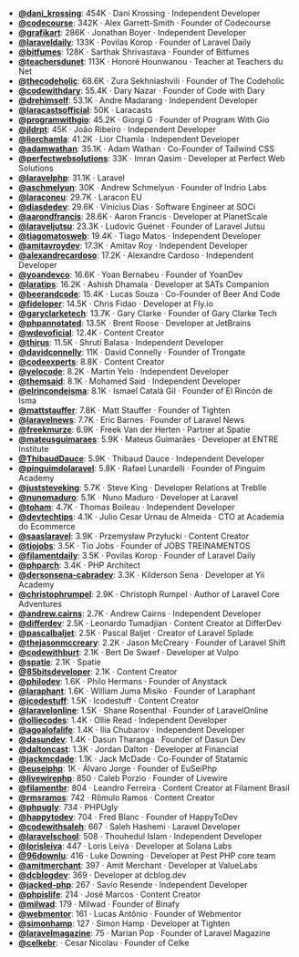 - **[@dani_krossing](https://www.youtube.com/@dani_krossing)**: 454K ‧ Dani Krossing ‧ Independent Developer
- **[@codecourse](https://www.youtube.com/@codecourse)**: 342K ‧ Alex Garrett-Smith ‧ Founder of Codecourse
- **[@grafikart](https://www.youtube.com/@grafikart)**: 286K ‧ Jonathan Boyer ‧ Independent Developer
- **[@laraveldaily](https://www.youtube.com/@laraveldaily)**: 133K ‧ Povilas Korop ‧ Founder of Laravel Daily
- **[@bitfumes](https://www.youtube.com/@bitfumes)**: 128K ‧ Sarthak Shrivastava ‧ Founder of Bitfumes
- **[@teachersdunet](https://www.youtube.com/@teachersdunet)**: 113K ‧ Honoré Hounwanou ‧ Teacher at Teachers du Net
- **[@thecodeholic](https://www.youtube.com/@thecodeholic)**: 68.6K ‧ Zura Sekhniashvili ‧ Founder of The Codeholic
- **[@codewithdary](https://www.youtube.com/@codewithdary)**: 55.4K ‧ Dary Nazar ‧ Founder of Code with Dary
- **[@drehimself](https://www.youtube.com/@drehimself)**: 53.1K ‧ Andre Madarang ‧ Independent Developer
- **[@laracastsofficial](https://www.youtube.com/@laracastsofficial)**: 50K ‧ Laracasts
- **[@programwithgio](https://www.youtube.com/@programwithgio)**: 45.2K ‧ Giorgi G ‧ Founder of Program With Gio
- **[@jldrpt](https://www.youtube.com/@jldrpt)**: 45K ‧ João Ribeiro ‧ Independent Developer
- **[@liorchamla](https://www.youtube.com/@liorchamla)**: 41.2K ‧ Lior Chamla ‧ Independent Developer
- **[@adamwathan](https://www.youtube.com/@adamwathan)**: 35.1K ‧ Adam Wathan ‧ Co-Founder of Tailwind CSS
- **[@perfectwebsolutions](https://www.youtube.com/@perfectwebsolutions)**: 33K ‧ Imran Qasim ‧ Developer at Perfect Web Solutions
- **[@laravelphp](https://www.youtube.com/@laravelphp)**: 31.1K ‧ Laravel
- **[@aschmelyun](https://www.youtube.com/@aschmelyun)**: 30K ‧ Andrew Schmelyun ‧ Founder of Indrio Labs
- **[@laraconeu](https://www.youtube.com/@laraconeu)**: 29.7K ‧ Laracon EU
- **[@diasdedev](https://www.youtube.com/@diasdedev)**: 29.6K ‧ Vinicius Dias ‧ Software Engineer at SOCi
- **[@aarondfrancis](https://www.youtube.com/@aarondfrancis)**: 28.6K ‧ Aaron Francis ‧ Developer at PlanetScale
- **[@laraveljutsu](https://www.youtube.com/@laraveljutsu)**: 23.3K ‧ Ludovic Guénet ‧ Founder of Laravel Jutsu
- **[@tiagomatosweb](https://www.youtube.com/@tiagomatosweb)**: 19.4K ‧ Tiago Matos ‧ Independent Developer
- **[@amitavroydev](https://www.youtube.com/@amitavroydev)**: 17.3K ‧ Amitav Roy ‧ Independent Developer
- **[@alexandrecardoso](https://www.youtube.com/@alexandrecardoso)**: 17.2K ‧ Alexandre Cardoso ‧ Independent Developer
- **[@yoandevco](https://www.youtube.com/@yoandevco)**: 16.6K ‧ Yoan Bernabeu ‧ Founder of YoanDev
- **[@laratips](https://www.youtube.com/@laratips)**: 16.2K ‧ Ashish Dhamala ‧ Developer at SATs Companion
- **[@beerandcode](https://www.youtube.com/@beerandcode)**: 15.4K ‧ Lucas Souza ‧ Co-Founder of Beer And Code
- **[@fideloper](https://www.youtube.com/@fideloper)**: 14.5K ‧ Chris Fidao ‧ Developer at Fly.io
- **[@garyclarketech](https://www.youtube.com/@garyclarketech)**: 13.7K ‧ Gary Clarke ‧ Founder of Gary Clarke Tech
- **[@phpannotated](https://www.youtube.com/@phpannotated)**: 13.5K ‧ Brent Roose ‧ Developer at JetBrains
- **[@wdevoficial](https://www.youtube.com/@wdevoficial)**: 12.4K ‧ Content Creator
- **[@thirus](https://www.youtube.com/@thirus)**: 11.5K ‧ Shruti Balasa ‧ Independent Developer
- **[@davidconnelly](https://www.youtube.com/@davidconnelly)**: 11K ‧ David Connelly ‧ Founder of Trongate
- **[@codeexperts](https://www.youtube.com/@codeexperts)**: 8.8K ‧ Content Creator
- **[@yelocode](https://www.youtube.com/@yelocode)**: 8.2K ‧ Martin Yelo ‧ Independent Developer
- **[@themsaid](https://www.youtube.com/@themsaid)**: 8.1K ‧ Mohamed Said ‧ Independent Developer
- **[@elrincondeisma](https://www.youtube.com/@elrincondeisma)**: 8.1K ‧ Ismael Catalá Gil ‧ Founder of El Rincón de Isma
- **[@mattstauffer](https://www.youtube.com/@mattstauffer)**: 7.8K ‧ Matt Stauffer ‧ Founder of Tighten
- **[@laravelnews](https://www.youtube.com/@laravelnews)**: 7.7K ‧ Eric Barnes ‧ Founder of Laravel News
- **[@freekmurze](https://www.youtube.com/@freekmurze)**: 6.9K ‧ Freek Van der Herten ‧ Partner at Spatie
- **[@mateusguimaraes](https://www.youtube.com/@mateusguimaraes)**: 5.9K ‧ Mateus Guimarães ‧ Developer at ENTRE Institute
- **[@ThibaudDauce](https://www.youtube.com/@ThibaudDauce)**: 5.9K ‧ Thibaud Dauce ‧ Independent Developer
- **[@pinguimdolaravel](https://www.youtube.com/@pinguimdolaravel)**: 5.8K ‧ Rafael Lunardelli ‧ Founder of Pinguim Academy
- **[@juststeveking](https://www.youtube.com/@juststeveking)**: 5.7K ‧ Steve King ‧ Developer Relations at Treblle
- **[@nunomaduro](https://www.youtube.com/@nunomaduro)**: 5.1K ‧ Nuno Maduro ‧ Developer at Laravel
- **[@toham](https://www.youtube.com/@toham)**: 4.7K ‧ Thomas Boileau ‧ Independent Developer
- **[@devtechtips](https://www.youtube.com/@devtechtips)**: 4.1K ‧ Julio Cesar Urnau de Almeida ‧ CTO at Academia do Ecommerce
- **[@saaslaravel](https://www.youtube.com/@saaslaravel)**: 3.9K ‧ Przemysław Przyłucki ‧ Content Creator
- **[@tiojobs](https://www.youtube.com/@tiojobs)**: 3.5K ‧ Tio Jobs ‧ Founder of JOBS TREINAMENTOS
- **[@filamentdaily](https://www.youtube.com/@filamentdaily)**: 3.5K ‧ Povilas Korop ‧ Founder of Laravel Daily
- **[@phparch](https://www.youtube.com/@phparch)**: 3.4K ‧ PHP Architect
- **[@dersonsena-cabradev](https://www.youtube.com/@dersonsena-cabradev)**: 3.3K ‧ Kilderson Sena ‧ Developer at Yii Academy
- **[@christophrumpel](https://www.youtube.com/@christophrumpel)**: 2.9K ‧ Christoph Rumpel ‧ Author of Laravel Core Adventures
- **[@andrew.cairns](https://www.youtube.com/@andrew.cairns)**: 2.7K ‧ Andrew Cairns ‧ Independent Developer
- **[@differdev](https://www.youtube.com/@differdev)**: 2.5K ‧ Leonardo Tumadjian ‧ Content Creator at DifferDev
- **[@pascalbaljet](https://www.youtube.com/@pascalbaljet)**: 2.5K ‧ Pascal Baljet ‧ Creator of Laravel Splade
- **[@thejasonmccreary](https://www.youtube.com/@thejasonmccreary)**: 2.2K ‧ Jason McCreary ‧ Founder of Laravel Shift
- **[@codewithburt](https://www.youtube.com/@codewithburt)**: 2.1K ‧ Bert De Swaef ‧ Developer at Vulpo
- **[@spatie](https://www.youtube.com/@spatie)**: 2.1K ‧ Spatie
- **[@85bitsdeveloper](https://www.youtube.com/@85bitsdeveloper)**: 2.1K ‧ Content Creator
- **[@philodev](https://www.youtube.com/@philodev)**: 1.6K ‧ Philo Hermans ‧ Founder of Anystack
- **[@laraphant](https://www.youtube.com/@laraphant)**: 1.6K ‧ William Juma Misiko ‧ Founder of Laraphant
- **[@icodestuff](https://www.youtube.com/@icodestuff)**: 1.5K ‧ Icodestuff ‧ Content Creator
- **[@laravelonline](https://www.youtube.com/@laravelonline)**: 1.5K ‧ Shane Rosenthal ‧ Founder of LaravelOnline
- **[@olliecodes](https://www.youtube.com/@olliecodes)**: 1.4K ‧ Ollie Read ‧ Independent Developer
- **[@agoalofalife](https://www.youtube.com/@agoalofalife)**: 1.4K ‧ Ilia Chubarov ‧ Independent Developer
- **[@dasundev](https://www.youtube.com/@dasundev)**: 1.4K ‧ Dasun Tharanga ‧ Founder of Dasun Dev
- **[@daltoncast](https://www.youtube.com/@daltoncast)**: 1.3K ‧ Jordan Dalton ‧ Developer at Financial
- **[@jackmcdade](https://www.youtube.com/@jackmcdade)**: 1.1K ‧ Jack McDade ‧ Co-Founder of Statamic
- **[@euseiphp](https://www.youtube.com/@euseiphp)**: 1K ‧ Álvaro Jorge ‧ Founder of EuSeiPhp
- **[@livewirephp](https://www.youtube.com/@livewirephp)**: 850 ‧ Caleb Porzio ‧ Founder of Livewire
- **[@filamentbr](https://www.youtube.com/@filamentbr)**: 804 ‧ Leandro Ferreira ‧ Content Creator at Filament Brasil
- **[@rmsramos](https://www.youtube.com/@rmsramos)**: 742 ‧ Rômulo Ramos ‧ Content Creator
- **[@phpugly](https://www.youtube.com/@phpugly)**: 734 ‧ PHPUgly
- **[@happytodev](https://www.youtube.com/@happytodev)**: 704 ‧ Fred Blanc ‧ Founder of HappyToDev
- **[@codewithsaleh](https://www.youtube.com/@codewithsaleh)**: 667 ‧ Saleh Hashemi ‧ Laravel Developer
- **[@laravelschool](https://www.youtube.com/@laravelschool)**: 508 ‧ Thouhedul Islam ‧ Independent Developer
- **[@lorisleiva](https://www.youtube.com/@lorisleiva)**: 447 ‧ Loris Leiva ‧ Developer at Solana Labs
- **[@96downlu](https://www.youtube.com/@96downlu)**: 416 ‧ Luke Downing ‧ Developer at Pest PHP core team
- **[@amitmerchant](https://www.youtube.com/@amitmerchant)**: 397 ‧ Amit Merchant ‧ Developer at ValueLabs
- **[@dcblogdev](https://www.youtube.com/@dcblogdev)**: 369 ‧ Developer at dcblog.dev
- **[@jacked-php](https://www.youtube.com/@jacked-php)**: 267 ‧ Savio Resende ‧ Independent Developer
- **[@phpislife](https://www.youtube.com/@phpislife)**: 214 ‧ José Marcos ‧ Content Creator
- **[@milwad](https://www.youtube.com/@milwad)**: 179 ‧ Milwad ‧ Founder of Binafy
- **[@webmentor](https://www.youtube.com/@webmentor)**: 161 ‧ Lucas Antônio ‧ Founder of Webmentor
- **[@simonhamp](https://www.youtube.com/@simonhamp)**: 127 ‧ Simon Hamp ‧ Developer at Tighten
- **[@laravelmagazine](https://www.youtube.com/@laravelmagazine)**: 75 ‧ Marian Pop ‧ Founder of Laravel Magazine
- **[@celkebr](https://www.youtube.com/@celkebr)**:  ‧ Cesar Nicolau ‧ Founder of Celke
